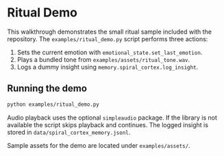 # Ritual Demo

This walkthrough demonstrates the small ritual sample included with the
repository. The `examples/ritual_demo.py` script performs three actions:

1. Sets the current emotion with `emotional_state.set_last_emotion`.
2. Plays a bundled tone from `examples/assets/ritual_tone.wav`.
3. Logs a dummy insight using `memory.spiral_cortex.log_insight`.

## Running the demo

```bash
python examples/ritual_demo.py
```

Audio playback uses the optional `simpleaudio` package. If the library is not
available the script skips playback and continues. The logged insight is stored
in `data/spiral_cortex_memory.jsonl`.

Sample assets for the demo are located under `examples/assets/`.
